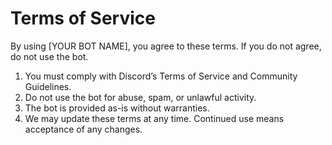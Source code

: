 # Terms of Service

By using [YOUR BOT NAME], you agree to these terms. If you do not agree, do not use the bot.

1. You must comply with Discord’s Terms of Service and Community Guidelines.
2. Do not use the bot for abuse, spam, or unlawful activity.
3. The bot is provided as-is without warranties.
4. We may update these terms at any time. Continued use means acceptance of any changes.
